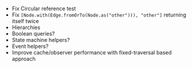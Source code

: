 - Fix Circular reference test
- Fix `[Node.with(Edge.fromOrTo(Node.as("other"))), "other"]` returning itself twice
- Hierarchies
- Boolean queries?
- State machine helpers?
- Event helpers?
- Improve cache/observer performance with fixed-traversal based approach